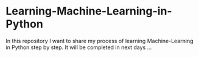 # Learning-Machine-Learning-in-Python
In this repository I want to share my process of learning Machine-Learning in Python step by step.
It will be completed in next days ...
